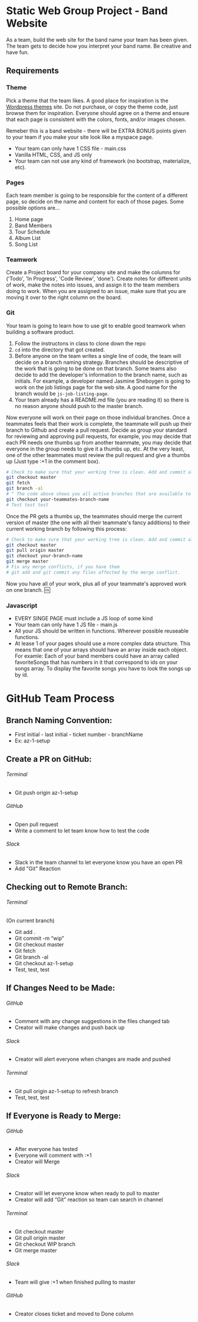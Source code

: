 # Static Web Group Project - Band Website

As a team, build the web site for the band name your team has been given. The team gets to decide how you interpret your band name. Be creative and have fun.

## Requirements

### Theme

Pick a theme that the team likes. A good place for inspiration is the [Wordpress themes](https://wordpress.org/themes/) site. Do not purchase, or copy the theme code, just browse them for inspiration. Everyone should agree on a theme and ensure that each page is consistent with the colors, fonts, and/or images chosen.

Remeber this is a band website - there will be EXTRA BONUS points given to your team if you make your site look like a myspace page.

* Your team can only have 1 CSS file - main.css
* Vanilla HTML, CSS, and JS only
* Your team can not use any kind of framework (no bootstrap, materialize, etc).

### Pages
Each team member is going to be responsible for the content of a different page, so decide on the name and content for each of those pages. Some possible options are...

1. Home page
1. Band Members
1. Tour Schedule
1. Album List
1. Song List

### Teamwork

Create a Project board for your company site and make the columns for ('Todo', 'In Progress', 'Code Review', 'done'). Create notes for different units of work, make the notes into issues, and assign it to the team members doing to work. When you are assigned to an issue, make sure that you are moving it over to the right column on the board.

### Git
Your team is going to learn how to use git to enable good teamwork when building a software product.

1. Follow the instructons in class to clone down the repo
1. `cd` into the directory that got created.
1. Before anyone on the team writes a single line of code, the team will decide on a branch naming strategy. Branches should be descriptive of the work that is going to be done on that branch. Some teams also decide to add the developer's information to the branch name, such as initials. For example, a developer named Jasmine Sheboygen is going to work on the job listings page for the web site. A good name for the branch would be `js-job-listing-page`.
1. Your team already has a README.md file (you are reading it) so there is no reason anyone should push to the master branch.

Now everyone will work on their page on those individual branches. Once a teammates feels that their work is complete, the teammate will push up their branch to Github and create a pull request. Decide as group your standard for reviewing and approving pull requests, for example, you may decide that each PR needs one thumbs up from another teammate, you may decide that everyone in the group needs to give it a thumbs up, etc. At the very least, one of the other teammates must review the pull request and give a thumbs up (Just type :+1 in the comment box).
```bash
# Check to make sure that your working tree is clean. Add and commit all that you need to.
git checkout master
git fetch
git branch -al 
# ^ The code above shows you all active branches that are available to you on GitHub. 
git checkout your-teammates-branch-name
# Test test test
```

Once the PR gets a thumbs up, the teammates should merge the current version of master (the one with all their teammate's fancy additions) to their current working branch by following this process:

```bash
# Check to make sure that your working tree is clean. Add and commit all that you need to.
git checkout master
git pull origin master
git checkout your-branch-name
git merge master
# Fix any merge conflicts, if you have them
# git add and git commit any files affected by the merge conflict.
```

Now you have all of your work, plus all of your teammate's approved work on one branch. :cool:

### Javascript
* EVERY SINGE PAGE must include a JS loop of some kind 
* Your team can only have 1 JS file - main.js
* All your JS should be written in functions.  Wherever possible reuseable functions.
* At lease 1 of your pages should use a more complex data structure.  This means that one of your arrays should have an array inside each object.  For examle:  Each of your band members could have an array called favoriteSongs that has numbers in it that correspond to ids on your songs array.  To display the favorite songs you have to look the songs up by id.



# GitHub Team Process

## Branch Naming Convention:
- First initial - last initial - ticket number - branchName 
- Ex: az-1-setup

## Create a PR on GitHub:
###### Terminal
- Git push origin az-1-setup
###### GitHub
- Open pull request
- Write a comment to let team know how to test the code
###### Slack
- Slack in the team channel to let everyone know you have an open PR
- Add "Git" Reaction

## Checking out to Remote Branch:
###### Terminal
(On current branch)
- Git add .
- Git commit -m “wip”
- Git checkout master
- Git fetch 
- Git branch -al
- Git checkout az-1-setup
- Test, test, test

## If Changes Need to be Made:
###### GitHub
- Comment with any change suggestions in the files changed tab
- Creator will make changes and push back up
###### Slack
- Creator will alert everyone when changes are made and pushed
###### Terminal
- Git pull origin az-1-setup to refresh branch
- Test, test, test

## If Everyone is Ready to Merge:
###### GitHub
- After everyone has tested
- Everyone will comment with :+1 
- Creator will Merge
###### Slack
- Creator will let everyone know when ready to pull to master
- Creator will add “Git” reaction so team can search in channel
###### Terminal
- Git checkout master
- Git pull origin master
- Git checkout WIP branch
- Git merge master
###### Slack
- Team will give :+1 when finished pulling to master
###### GitHub
- Creator closes ticket and moved to Done column

